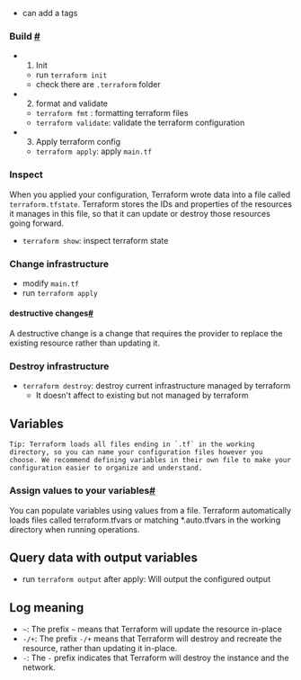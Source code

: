 - can add a tags

### Build [#](https://learn.hashicorp.com/tutorials/terraform/google-cloud-platform-build)

- 1. Init
  - run `terraform init`
  - check there are `.terraform` folder
- 2. format and validate
  - `terraform fmt` : formatting terraform files
  - `terraform validate`: validate the terraform configuration
- 3. Apply terraform config
  - `terraform apply`: apply `main.tf`

### Inspect

When you applied your configuration, Terraform wrote data into a file called `terraform.tfstate`. Terraform stores the IDs and properties of the resources it manages in this file, so that it can update or destroy those resources going forward.

- `terraform show`: inspect terraform state

### Change infrastructure

- modify `main.tf`
- run `terraform apply`

#### destructive changes[#](https://learn.hashicorp.com/tutorials/terraform/google-cloud-platform-change?in=terraform/gcp-get-started#introduce-destructive-changes)

A destructive change is a change that requires the provider to replace the existing resource rather than updating it.

### Destroy infrastructure

- `terraform destroy`: destroy current infrastructure managed by terraform
  - It doesn't affect to existing but not managed by terraform

## Variables

```
Tip: Terraform loads all files ending in `.tf` in the working directory, so you can name your configuration files however you choose. We recommend defining variables in their own file to make your configuration easier to organize and understand.
```

### Assign values to your variables[#](https://learn.hashicorp.com/tutorials/terraform/google-cloud-platform-variables?in=terraform/gcp-get-started#assign-values-to-your-variables)

You can populate variables using values from a file. Terraform automatically loads files called terraform.tfvars or matching \*.auto.tfvars in the working directory when running operations.

## Query data with output variables

- run `terraform output` after apply: Will output the configured output

## Log meaning

- `~`: The prefix `~` means that Terraform will update the resource in-place
- `-/+`: The prefix `-/+` means that Terraform will destroy and recreate the resource, rather than updating it in-place.
- `-`: The `-` prefix indicates that Terraform will destroy the instance and the network.
